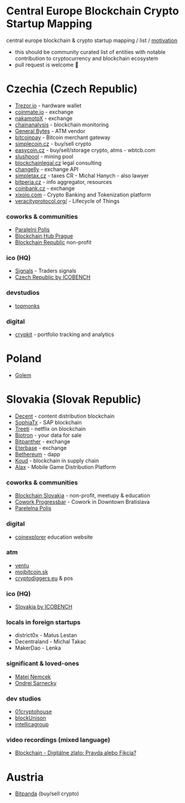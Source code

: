 # Central Europe Blockchain Crypto Startup Mapping
central europe blockchain & crypto startup mapping / list / [motivation](http://www.electronicbeats.net/a-beginners-guide-to-the-decentralized-internet/)

- this should be community curated list of entities with notable contribution to cryptocurrency and blockchain ecosystem
- pull request is welcome 🤗 

# Czechia (Czech Republic)
- [Trezor.io](https://trezor.io/) - hardware wallet
- [coinmate.io](https://coinmate.io) - exchange
- [nakamotoX](https://nakamotox.com/) - exchange
- [chainanalysis](https://www.chainalysis.com/) - blockchain monitoring
- [General Bytes](https://www.generalbytes.com/) - ATM vendor
- [bitcoinpay](https://www.bitcoinpay.com) - Bitcoin merchant gateway
- [simplecoin.cz](https://exchange.simplecoin.eu/) - buy/sell crypto
- [easycoin.cz](https://www.easycoin.cz/) - buy/sell/storage crypto, atms -  wbtcb.com
- [slushpool](https://slushpool.com) - mining pool
- [blockchainlegal.cz](https://www.blockchainlegal.cz/) legal consulting
- [changelly](https://changelly.com/) - exchange API
- [simpletax.cz](http://www.simpletax.cz/) - taxes CR - Michal Hanych - also lawyer
- [bitperia.cz](https://bitperia.cz/) - info aggregator, resources
- [coinbank.cz](https://coinbank.cz/) - exchange
- [xixoio.com](https://www.xixoio.com/) - Crypto Banking and Tokenization platform
- [veracityprotocol.org/](https://www.veracityprotocol.org/) - Lifecycle of Things

### coworks & communities 
- [Paralelni Polis](https://www.paralelnipolis.cz/) 
- [Blockchain Hub Prague](https://www.blockchainhubprague.com/)
- [Blockchain Republic](https://www.blockchainrepublic.cz/) non-profit

### ico (HQ)
- [Signals](https://signals.network/) - Traders signals
- [Czech Republic by ICOBENCH](https://icobench.com/icos?page=1&filterCountry=Slovakia)

### devstudios
- [topmonks](https://www.topmonks.com/)

### digital
- [crypkit](https://www.crypkit.com/) - portfolio tracking and analytics

# Poland 
- [Golem](https://golem.network)

# Slovakia (Slovak Republic)
- [Decent](https://decent.ch/) - content distribution blockchain
- [SophiaTx](https://www.sophiatx.com/) - SAP blockchain
- [Treeti](https://treeti.com/) - netflix on blockchain
- [Biotron](https://biotron.io/) - your data for sale
- [Bitpanther](https://www.bitpanther.com/sk/) - exchange
- [Eterbase](https://www.eterbase.com/) - exchange
- [Bethereum](https://www.bethereum.com/) - dapp
- [Koud](http://koud.io/) - blockchain in supply chain
- [Alax](https://alax.io/) - Mobile Game Distribution Platform 

### coworks & communities
- [Blockchain Slovakia](https://blockchainslovakia.sk) - non-profit, meetupy & education
- [Cowork Progressbar](https://cowork.progressbar.sk/#/) - Cowork in Downtown Bratislava
- [Parelelna Polis](https://paralelnapolis.sk/)

### digital
- [coinexplorer](https://coinexplorer.sk/) education website

### atm
- [ventu](https://ventu.io/) 
- [mojbitcoin.sk](http://mojbitcoin.sk/)
- [cryptodiggers.eu](https://cryptodiggers.eu/) & pos

### ico (HQ)
- [Slovakia by ICOBENCH](https://icobench.com/icos?page=1&filterCountry=Slovakia)

### locals in foreign startups
- district0x - Matus Lestan
- Decentraland - Michal Takac
- MakerDao - Lenka

### significant & loved-ones
- [Matej Nemcek](https://hypersignal.xyz/)
- [Ondrej Sarnecky](http://ondrejsarnecky.com/)

### dev studios
- [01cryptohouse](https://www.01cryptohouse.com/)
- [blockUnison](https://blockunison.com/)
- [intellicagroup](https://intellicagroup.com/)

### video recordings (mixed language)
- [Blockchain - Digitálne zlato: Pravda alebo Fikcia?](https://youtu.be/Y-Kd8u5Rd9w)

# Austria 
- [Bitpanda](https://www.bitpanda.com/en) (buy/sell crypto)

